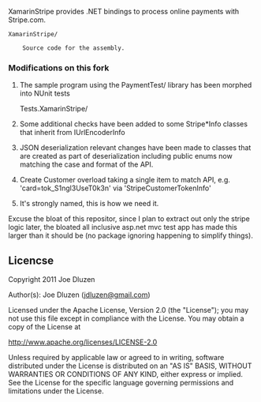 XamarinStripe provides .NET bindings to process online payments with Stripe.com.

	XamarinStripe/

		Source code for the assembly.

		
### Modifications on this fork

1.  The sample program using the PaymentTest/ library has been morphed into NUnit tests
	
	Tests.XamarinStripe/
	
2.  Some additional checks have been added to some Stripe*Info classes that inherit from IUrlEncoderInfo
	
3. JSON deserialization relevant changes have been made to classes that are created as part of deserialization including public enums now matching the case and format of the API.
	
4. Create Customer overload taking a single item to match API, e.g. 'card=tok_S1ngl3UseT0k3n' via 'StripeCustomerTokenInfo'

5.  It's strongly named, this is how we need it.
   
   
   
   
Excuse the bloat of this repositor, since I plan to extract out only the stripe logic later, the bloated all inclusive asp.net mvc test app has made this larger than it should be (no package ignoring happening to simplify things).
	

## Licencse		
		
Copyright 2011 Joe Dluzen

Author(s):
 Joe Dluzen (jdluzen@gmail.com)

Licensed under the Apache License, Version 2.0 (the "License");
you may not use this file except in compliance with the License.
You may obtain a copy of the License at

http://www.apache.org/licenses/LICENSE-2.0

Unless required by applicable law or agreed to in writing, software
distributed under the License is distributed on an "AS IS" BASIS,
WITHOUT WARRANTIES OR CONDITIONS OF ANY KIND, either express or implied.
See the License for the specific language governing permissions and
limitations under the License.


